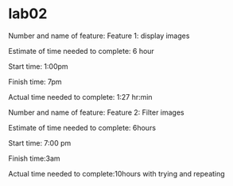 # lab02


Number and name of feature: Feature 1: display images

Estimate of time needed to complete: 6 hour

Start time: 1:00pm

Finish time: 7pm

Actual time needed to complete: 1:27 hr:min

Number and name of feature: Feature 2: Filter images

Estimate of time needed to complete: 6hours

Start time: 7:00 pm

Finish time:3am

Actual time needed to complete:10hours with trying and repeating